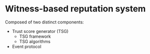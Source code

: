# Witness-based reputation system
Composed of two distinct components:
- Trust score generator (TSG)
  - TSG framework
  - TSG algorithms
- Event protocol

